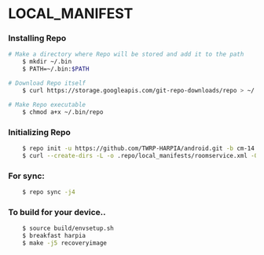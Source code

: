 LOCAL_MANIFEST
========================

### Installing Repo ###
```bash
# Make a directory where Repo will be stored and add it to the path
    $ mkdir ~/.bin
    $ PATH=~/.bin:$PATH

# Download Repo itself
    $ curl https://storage.googleapis.com/git-repo-downloads/repo > ~/.bin/repo

# Make Repo executable
    $ chmod a+x ~/.bin/repo
```

### Initializing Repo ###
```bash
    $ repo init -u https://github.com/TWRP-HARPIA/android.git -b cm-14.1
    $ curl --create-dirs -L -o .repo/local_manifests/roomservice.xml -O -L https://raw.githubusercontent.com/TWRP-HARPIA/local_manifest/twrp/roomservice.xml
```
### For sync: ###
```bash
    $ repo sync -j4
```
### To build for your device.. ###
```bash
    $ source build/envsetup.sh
    $ breakfast harpia
    $ make -j5 recoveryimage
```


